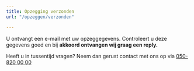 ```yaml
---
title: Opzegging verzonden
url: "/opzeggen/verzonden"

---
```

U ontvangt een e-mail met uw opzeggegevens. Controleert u deze gegevens goed en bij **akkoord ontvangen wij graag een reply.**

Heeft u in tussentijd vragen? Neem dan gerust contact met ons op via [050-820 00 00](tel:+31508200000)